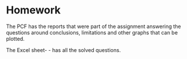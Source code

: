 # Homework
The PCF has the reports that were part of the assignment answering the questions around conclusions, limitations and other graphs that can be plotted.

The Excel sheet- - has all the solved questions.
